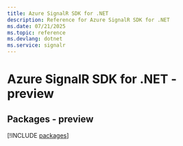 ```yaml
---
title: Azure SignalR SDK for .NET
description: Reference for Azure SignalR SDK for .NET
ms.date: 07/21/2025
ms.topic: reference
ms.devlang: dotnet
ms.service: signalr
---
```

# Azure SignalR SDK for .NET - preview
## Packages - preview
[!INCLUDE [packages](signalr-index.md)]